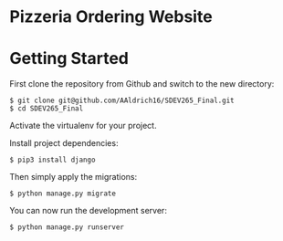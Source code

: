 # Pizzeria Ordering Website

# Getting Started

First clone the repository from Github and switch to the new directory:

    $ git clone git@github.com/AAldrich16/SDEV265_Final.git
    $ cd SDEV265_Final
    
Activate the virtualenv for your project.
    
Install project dependencies:

    $ pip3 install django
    
    
Then simply apply the migrations:

    $ python manage.py migrate
    

You can now run the development server:

    $ python manage.py runserver
